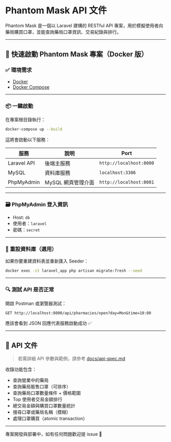 # Phantom Mask API 文件

Phantom Mask 是一個以 Laravel 建構的 RESTful API 專案，用於模擬使用者向藥局購買口罩，並能查詢藥局口罩資訊、交易紀錄與排行。

---

## 🚀 快速啟動 Phantom Mask 專案（Docker 版）

### ✅ 環境需求

- [Docker](https://www.docker.com/)
- [Docker Compose](https://docs.docker.com/compose/)

---

### 📦 一鍵啟動

在專案根目錄執行：

```bash
docker-compose up --build
```

這將會啟動以下服務：

| 服務 | 說明 | Port |
|------|------|------|
| Laravel API | 後端主服務 | `http://localhost:8000` |
| MySQL | 資料庫服務 | `localhost:3306` |
| PhpMyAdmin | MySQL 網頁管理介面 | `http://localhost:8081` |

---

### 🗃️ PhpMyAdmin 登入資訊

- Host: `db`
- 使用者：`laravel`
- 密碼：`secret`

---

### 🔄 重設資料庫（選用）

如果你要重建資料表並重新匯入 Seeder：

```bash
docker exec -it laravel_app php artisan migrate:fresh --seed
```

---

### 🔍 測試 API 是否正常

開啟 Postman 或瀏覽器測試：

```http
GET http://localhost:8000/api/pharmacies/open?day=Mon&time=10:00
```

應該會看到 JSON 回應代表服務啟動成功 ✅

---

## 📘 API 文件

> 若需詳細 API 參數與範例，請參考 [docs/api-spec.md](docs/api-spec.md)

收錄功能包含：

- 查詢營業中的藥局
- 查詢藥局販售口罩（可排序）
- 查詢藥局口罩數量條件 + 價格範圍
- Top 使用者交易金額排行
- 總交易金額與購買口罩數量統計
- 搜尋口罩或藥局名稱（模糊）
- 處理口罩購買（atomic transaction）

---

專案開發與部署中，如有任何問題歡迎提 issue 👋
